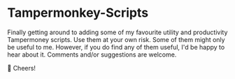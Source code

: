 # Tampermonkey-Scripts

Finally getting around to adding some of my favourite utility and productivity Tampermoney scripts.
Use them at your own risk. Some of them might only be useful to me.
However, if you do find any of them useful, I'd be happy to hear about it.
Comments and/or suggestions are welcome.

🍻 Cheers! 
